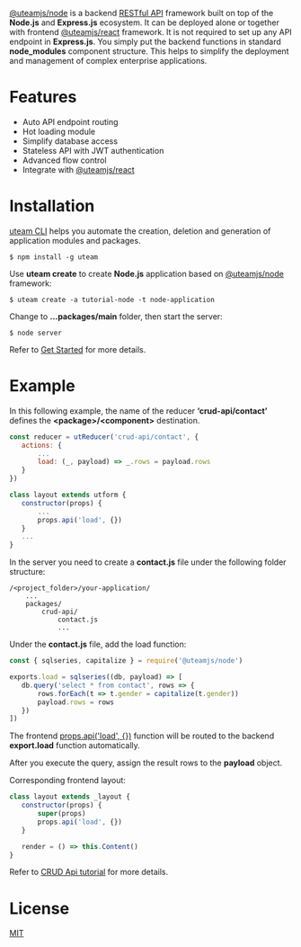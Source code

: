 [@uteamjs/node](https://u.team/document/uteam-node/overview) is a backend [RESTful API](https://u.team/document/uteam-node/api) framework built on top of the **Node.js** and **Express.js** ecosystem. It can be deployed alone or together with frontend [@uteamjs/react](https://u.team/document/uteam-react/overview) framework.  It is not required to set up any API endpoint in **Express.js**.  You simply put the backend functions in standard **node_modules** component structure.  This helps to simplify the deployment and management of  complex enterprise applications.

# Features
- Auto API endpoint routing
- Hot loading module
- Simplify database access
- Stateless API with JWT authentication
- Advanced flow control
- Integrate with [@uteamjs/react](https://u.team/document/uteam-react/overview)

# Installation
[uteam CLI](https://u.team/document/uteam-react/overview) helps you automate the creation, deletion and generation of application modules and packages.
```
$ npm install -g uteam
```
Use **uteam create** to create **Node.js** application based on [@uteamjs/node](https://u.team/document/uteam-node/overview) framework:
```
$ uteam create -a tutorial-node -t node-application

```
Change to __...packages/main__ folder, then start the  server:
```
$ node server
```
Refer to [Get Started](https://u.team/document/introduction/getstart) for more details.

# Example
In this following example, the name of the reducer **‘crud-api/contact’** defines the  **\<package>/\<component>** destination.
```jsx    
const reducer = utReducer('crud-api/contact', {
   actions: {
       ...
       load: (_, payload) => _.rows = payload.rows
   }
})

class layout extends utform {
   constructor(props) {
       ...
       props.api('load', {})
   }
   ...
}
```
In the server you need to create a **contact.js** file under the following folder structure:
```
/<project_folder>/your-application/
    ...
    packages/
        crud-api/
            contact.js
            ...
```
Under the **contact.js** file, add the load function:
```jsx
const { sqlseries, capitalize } = require('@uteamjs/node')

exports.load = sqlseries((db, payload) => [
   db.query('select * from contact', rows => {
       rows.forEach(t => t.gender = capitalize(t.gender))
       payload.rows = rows
   })
])
```
The frontend [props.api('load', {})](https://u.team/document/uteam-react/callapi#api) function will be routed to the backend **export.load** function automatically.  

After you execute the query, assign the result rows to the **payload** object.  

Corresponding frontend layout:
```jsx
class layout extends _layout {
   constructor(props) {
       super(props)
       props.api('load', {})
   }

   render = () => this.Content()
}
```
Refer to [CRUD Api tutorial](https://u.team/document/tutorial/crudapi) for more details.
# License
[MIT](LICENSE)
